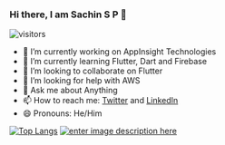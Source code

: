 ### Hi there, I am Sachin S P 👋
![visitors](https://visitor-badge.glitch.me/badge?page_id=page.id)

- 🔭 I’m currently working on AppInsight Technologies
- 🌱 I’m currently learning Flutter, Dart and Firebase
- 👯 I’m looking to collaborate on Flutter
- 🤔 I’m looking for help with AWS
- 💬 Ask me about Anything 
- 📫 How to reach me: [Twitter](https://twitter.com/Sachinsoraturar) and [LinkedIn](https://www.linkedin.com/in/sachin-s-p-b67001153/)
- 😄 Pronouns: He/Him

[![Top Langs](https://github-readme-stats.vercel.app/api/top-langs/?username=SachinPremkumar)](https://github.com/anuraghazra/github-readme-stats)
[![enter image description here](https://github-readme-stats.vercel.app/api?username=SachinPremkumar&count_private=true&show_icons=true&theme=radical&hide_rank=false)](https://github.com/anuraghazra/github-readme-stats)
